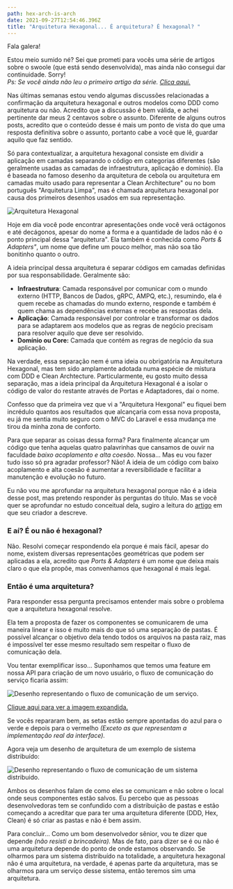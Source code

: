 ```yaml
---
path: hex-arch-is-arch
date: 2021-09-27T12:54:46.396Z
title: "Arquitetura Hexagonal... É arquitetura? É hexagonal? "
---
```

Fala galera! 

Estou meio sumido né? Sei que prometi para vocês uma série de artigos sobre o swoole (que está sendo desenvolvida), mas ainda não consegui dar continuidade. Sorry!\
*Ps: Se você ainda não leu o primeiro artigo da série. [Clica aqui.](https://diegoborgs.com.br/blog/mastering-swoole-php-parte-i-introdu%C3%A7%C3%A3o)*

Nas últimas semanas estou vendo algumas discussões relacionadas a confirmação da arquitetura hexagonal e outros modelos como DDD como arquitetura ou não. Acredito que a discussão é bem válida, e achei pertinente dar meus 2 centavos sobre o assunto. Diferente de alguns outros posts, acredito que o conteúdo desse é mais um ponto de vista do que uma resposta definitiva sobre o assunto, portanto cabe a você que lê, guardar aquilo que faz sentido.

Só para contextualizar, a arquitetura hexagonal consiste em dividir a aplicação em camadas separando o código em categorias diferentes (são geralmente usadas as camadas de infraestrutura, aplicação e domínio). Ela é baseada no famoso desenho da arquitetura de cebola ou arquitetura em camadas muito usado para representar a Clean Architecture" ou no bom português "Arquitetura Limpa", mas é chamada arquitetura hexagonal por causa dos primeiros desenhos usados em sua representação.

![Arquitetura Hexagonal](/assets/slide_37.jpeg "Arquitetura Hexagonal")

Hoje em dia você pode encontrar apresentações onde você verá octágonos e até decágonos, apesar do nome a forma e a quantidade de lados não é o ponto principal dessa "arquitetura". Ela também é conhecida como *Ports & Adapters"*, um nome que define um pouco melhor, mas não soa tão bonitinho quanto o outro. 

A ideia principal dessa arquitetura é separar códigos em camadas definidas por sua responsabilidade. Geralmente são:

* **Infraestrutura**: Camada responsável por comunicar com o mundo externo (HTTP, Bancos de Dados, gRPC, AMPQ, etc.), resumindo, ela é quem recebe as chamadas do mundo externo, responde e também é quem chama as dependências externas e recebe as respostas dela. 
* **Aplicação**: Camada responsável por controlar e transformar os dados para se adaptarem aos modelos que as regras de negócio precisam para resolver aquilo que deve ser resolvido.
* **Domínio ou Core:** Camada que contém as regras de negócio da sua aplicação.

Na verdade, essa separação nem é uma ideia ou obrigatória na Arquitetura Hexagonal, mas tem sido amplamente adotada numa espécie de mistura com DDD e Clean Archtecture. Particularmente, eu gosto muito dessa separação, mas a ideia principal da Arquitetura Hexagonal é a isolar o código de valor do restante através de Portas e Adaptadores, daí o nome. 

Confesso que da primeira vez que vi a "Arquitetura Hexgonal" eu fiquei bem incrédulo quantos aos resultados que alcançaria com essa nova proposta, eu já me sentia muito seguro com o MVC do Laravel e essa mudança me tirou da minha zona de conforto.

Para que separar as coisas dessa forma? Para finalmente alcançar um código que tenha aquelas quatro palavrinhas que cansamos de ouvir na faculdade *baixo acoplamento e alta coesão*. Nossa... Mas eu vou fazer tudo isso só pra agradar professor? Não! A ideia de um código com baixo acoplamento e alta coesão é aumentar a reversibilidade e facilitar a manutenção e evolução no futuro.

Eu não vou me aprofundar na arquitetura hexagonal porque não é a ideia desse post, mas pretendo responder às perguntas do título. Mas se você quer se aprofundar no estudo conceitual dela, sugiro a leitura do [artigo](https://alistair.cockburn.us/hexagonal-architecture/) em que seu criador a descreve.

### E aí? É ou não é hexagonal?

Não. Resolvi começar respondendo ela porque é mais fácil, apesar do nome, existem diversas representações geométricas que podem ser aplicadas a ela, acredito que *Ports & Adapters* é um nome que deixa mais claro o que ela propõe, mas convenhamos que hexagonal é mais legal.

### Então é uma arquitetura?

Para responder essa pergunta precisamos entender mais sobre o problema que a arquitetura hexagonal resolve. 

Ela tem a proposta de fazer os componentes se comunicarem de uma maneira linear e isso é muito mais do que só uma separação de pastas. É possível alcançar o objetivo dela tendo todos os arquivos na pasta raiz, mas é impossível ter esse mesmo resultado sem respeitar o fluxo de comunicação dela.

Vou tentar exemplificar isso... Suponhamos que temos uma feature em nossa API para criação de um novo usuário, o fluxo de comunicação do serviço ficaria assim:

![Desenho representando o fluxo de comunicação de um serviço.](/assets/hex-arch-2x-1-.png "Desenho representando o fluxo de comunicação de um serviço.")

<a href="/assets/hex-arch-2x-1-.png" target="_blank">Clique aqui para ver a imagem expandida.</a>

Se vocês repararam bem, as setas estão sempre apontadas do azul para o verde e depois para o vermelho *(Exceto as que representam a implementação real da interface).*

Agora veja um desenho de arquitetura de um exemplo de sistema distribuído:

![Desenho representando o fluxo de comunicação de um sistema distribuido.](/assets/gamefik-architecture-2x.png "Desenho representando o fluxo de comunicação de um sistema distribuido.")

Ambos os desenhos falam de como eles se comunicam e não sobre o local onde seus componentes estão salvos. Eu percebo que as pessoas desenvolvedoras tem se confundido com a distribuição de pastas e estão começando a acreditar que para ter uma arquitetura diferente (DDD, Hex, Clean) é só criar as pastas e não é bem assim.

Para concluir... Como um bom desenvolvedor sênior, vou te dizer que depende *(não resisti a brincadeira).* Mas de fato, para dizer se é ou não é uma arquitetura depende do ponto de onde estamos observando. Se olharmos para um sistema distribuído na totalidade, a arquitetura hexagonal não é uma arquitetura, na verdade, é apenas parte da arquitetura, mas se olharmos para um serviço desse sistema, então teremos sim uma arquitetura.